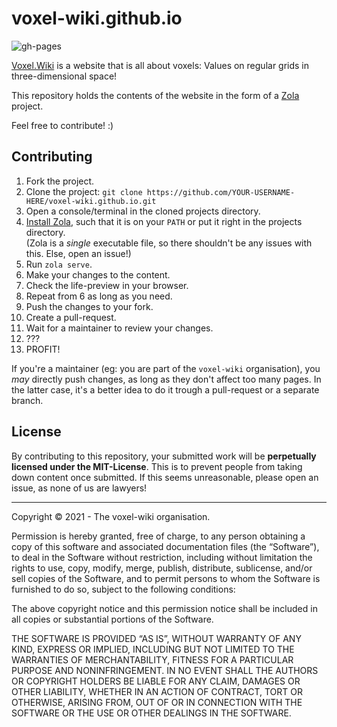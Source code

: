 # voxel-wiki.github.io

![gh-pages](https://github.com/voxel-wiki/voxel-wiki.github.io/actions/workflows/gh-pages.yml/badge.svg)

[Voxel.Wiki](https://voxel.wiki/) is a website that is all about voxels: Values on regular grids in three-dimensional space!

This repository holds the contents of the website in the form of a [Zola](https://www.getzola.org/) project.

Feel free to contribute! :)

## Contributing

1. Fork the project.
1. Clone the project: `git clone https://github.com/YOUR-USERNAME-HERE/voxel-wiki.github.io.git`
1. Open a console/terminal in the cloned projects directory.
1. [Install Zola](https://www.getzola.org/documentation/getting-started/installation/), such that it is on your `PATH` or put it right in the projects directory.  
   (Zola is a *single* executable file, so there shouldn't be any issues with this. Else, open an issue!)
1. Run `zola serve`.
1. Make your changes to the content.
1. Check the life-preview in your browser.
1. Repeat from 6 as long as you need.
1. Push the changes to your fork.
1. Create a pull-request.
1. Wait for a maintainer to review your changes.
1. ???
1. PROFIT!

If you're a maintainer (eg: you are part of the `voxel-wiki` organisation), you *may* directly push changes, as long as they don't affect too many pages. In the latter case, it's a better idea to do it trough a pull-request or a separate branch.

## License

By contributing to this repository, your submitted work will be **perpetually licensed under the MIT-License**. This is to prevent people from taking down content once submitted. If this seems unreasonable, please open an issue, as none of us are lawyers!

---

Copyright © 2021 - The voxel-wiki organisation.

Permission is hereby granted, free of charge, to any person obtaining a copy of this software and associated documentation files (the “Software”), to deal in the Software without restriction, including without limitation the rights to use, copy, modify, merge, publish, distribute, sublicense, and/or sell copies of the Software, and to permit persons to whom the Software is furnished to do so, subject to the following conditions:

The above copyright notice and this permission notice shall be included in all copies or substantial portions of the Software.

THE SOFTWARE IS PROVIDED “AS IS”, WITHOUT WARRANTY OF ANY KIND, EXPRESS OR IMPLIED, INCLUDING BUT NOT LIMITED TO THE WARRANTIES OF MERCHANTABILITY, FITNESS FOR A PARTICULAR PURPOSE AND NONINFRINGEMENT. IN NO EVENT SHALL THE AUTHORS OR COPYRIGHT HOLDERS BE LIABLE FOR ANY CLAIM, DAMAGES OR OTHER LIABILITY, WHETHER IN AN ACTION OF CONTRACT, TORT OR OTHERWISE, ARISING FROM, OUT OF OR IN CONNECTION WITH THE SOFTWARE OR THE USE OR OTHER DEALINGS IN THE SOFTWARE.